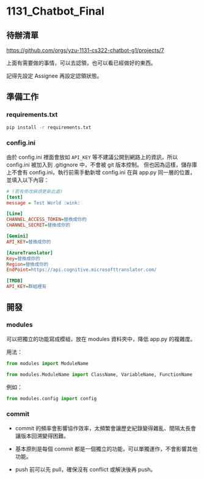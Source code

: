 # 1131_Chatbot_Final

## 待辦清單

https://github.com/orgs/yzu-1131-cs322-chatbot-g1/projects/7

上面有需要做的事情，可以去認領，也可以看已經做好的東西。

記得先設定 Assignee 再設定認領狀態。

## 準備工作

### requirements.txt

```cmd
pip install -r requirements.txt
```

### config.ini

由於 config.ini 裡面會放如 `API_KEY` 等不建議公開到網路上的資訊，所以 config.ini 被加入到 .gitignore 中，不會被 git 版本控制。
但也因為這樣，儲存庫上不會有 config.ini，執行前需手動新增 config.ini 在與 app.py 同一層的位置，並填入以下內容：

```ini
# (若有修改麻煩更新此處)
[test]
message = Test World :wink:

[Line]
CHANNEL_ACCESS_TOKEN=替換成你的
CHANNEL_SECRET=替換成你的

[Gemini]
API_KEY=替換成你的

[AzureTranslator]
Key=替換成你的
Region=替換成你的
EndPoint=https://api.cognitive.microsofttranslator.com/

[TMDB]
API_KEY=群組裡有
```

## 開發

### modules
可以把獨立的功能寫成模組，放在 modules 資料夾中，降低 app.py 的複雜度。

用法：
```python
from modules import ModuleName
```
```python
from modules.ModuleName import ClassName, VariableName, FunctionName
```
例如：
```python
from modules.config import config
```

### commit
- commit 的頻率會影響協作效率，太頻繁會讓歷史紀錄變得雜亂、間隔太長會讓版本回溯變得困難。

- 基本原則是每個 commit 都是一個獨立的功能，可以單獨運作，不會影響其他功能。

- push 前可以先 pull，確保沒有 conflict 或解決後再 push。
